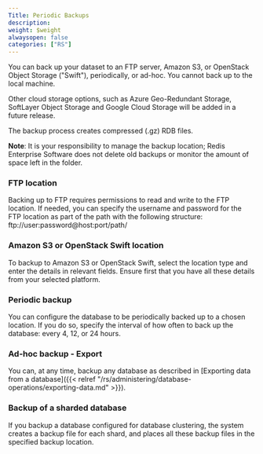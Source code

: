 ```yaml
---
Title: Periodic Backups
description: 
weight: $weight
alwaysopen: false
categories: ["RS"]
---
```

You can back up your dataset to an FTP server, Amazon S3, or OpenStack
Object Storage ("Swift"), periodically, or ad-hoc. You cannot back up to
the local machine.

Other cloud storage options, such as Azure Geo-Redundant Storage,
SoftLayer Object Storage and Google Cloud Storage will be added in a
future release.

The backup process creates compressed (.gz) RDB files.

**Note**: It is your responsibility to manage the backup location; Redis
Enterprise Software does not delete old backups or monitor the amount of
space left in the folder.

### FTP location

Backing up to FTP requires permissions to read and write to the FTP
location. If needed, you can specify the username and password for the
FTP location as part of the path with the following structure:
ftp://user:password\@host:port/path/

### Amazon S3 or OpenStack Swift location

To backup to Amazon S3 or OpenStack Swift, select the location type and
enter the details in relevant fields. Ensure first that you have all
these details from your selected platform.

### Periodic backup

You can configure the database to be periodically backed up to a chosen
location. If you do so, specify the interval of how often to back up the
database: every 4, 12, or 24 hours.

### Ad-hoc backup - Export

You can, at any time, backup any database as described in [Exporting
data from a
database]({{< relref "/rs/administering/database-operations/exporting-data.md" >}}).

### Backup of a sharded database

If you backup a database configured for database clustering, the system
creates a backup file for each shard, and places all these backup files
in the specified backup location.
